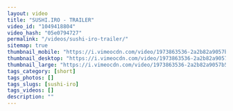 ```yaml
---
layout: video
title: "SUSHI.IRO - TRAILER"
video_id: "1049418804"
video_hash: "05e0794727"
permalink: "/videos/sushi-iro-trailer/"
sitemap: true
thumbnail_mobile: "https://i.vimeocdn.com/video/1973863536-2a2b82a9057b56e50c729a79f48b5019bb14e1e91e33a666e52422db60773d3b-d_640x360?&r=pad&region=us"
thumbnail_desktop: "https://i.vimeocdn.com/video/1973863536-2a2b82a9057b56e50c729a79f48b5019bb14e1e91e33a666e52422db60773d3b-d_960x540?&r=pad&region=us"
thumbnail_large: "https://i.vimeocdn.com/video/1973863536-2a2b82a9057b56e50c729a79f48b5019bb14e1e91e33a666e52422db60773d3b-d_1280x720?&r=pad&region=us"
tags_category: [short]
tags_photos: []
tags_slugs: [sushi-iro]
tags_videos: []
description: ""
---
```

